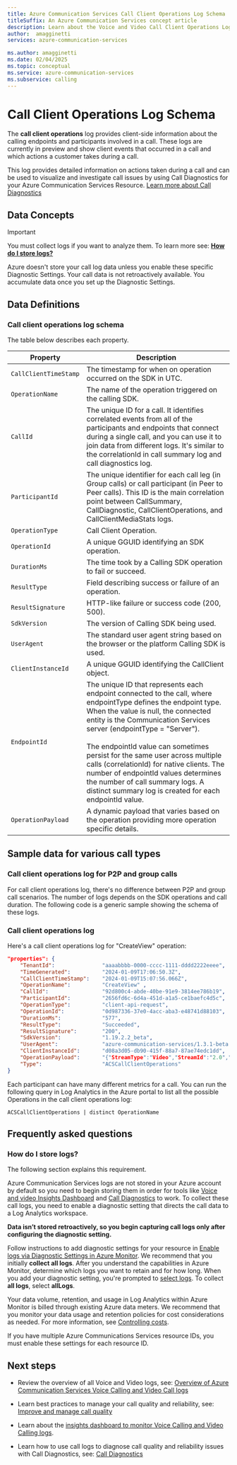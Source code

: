 ```yaml
---
title: Azure Communication Services Call Client Operations Log Schema
titleSuffix: An Azure Communication Services concept article
description: Learn about the Voice and Video Call Client Operations Logs.
author:  amagginetti
services: azure-communication-services

ms.author: amagginetti
ms.date: 02/04/2025
ms.topic: conceptual
ms.service: azure-communication-services
ms.subservice: calling
---
```


# Call Client Operations Log Schema


The **call client operations** log provides client-side information about the calling endpoints and participants involved in a call. These logs are currently in preview and show client events that occurred in a call and which actions a customer takes during a call.  

This log provides detailed information on actions taken during a call and can be used to visualize and investigate call issues by using Call Diagnostics for your Azure Communication Services Resource. [Learn more about Call Diagnostics](../../voice-video-calling/call-diagnostics.md)

## Data Concepts

> [!IMPORTANT]
>You must collect logs if you want to analyze them. To learn more see: **[How do I store logs?](#how-do-i-store-logs)**
>
>Azure doesn't store your call log data unless you enable these specific Diagnostic Settings. Your call data is not retroactively available. You accumulate data once you set up the Diagnostic Settings.

## Data Definitions

### Call client operations log schema

The table below describes each property.


| Property | Description |
|--- |--- |
|     `CallClientTimeStamp`         |     The timestamp for when on operation occurred on the SDK in UTC.   |
|     `OperationName`         |    The name of the operation triggered on the calling SDK.   |
|     `CallId`    |              The unique ID for a call. It identifies correlated events from all of the participants and endpoints that connect during a single call, and you can use it to join data from different logs. It's similar to the correlationId in call summary log and call diagnostics log.               |
|     `ParticipantId`    |            The unique identifier for each call leg (in Group calls) or call participant (in Peer to Peer calls). This ID is the main correlation point between CallSummary, CallDiagnostic, CallClientOperations, and CallClientMediaStats logs.             |
|     `OperationType`    |              Call Client Operation.               |
|     `OperationId`    |             A unique GGUID identifying an SDK operation.                 |
|     `DurationMs`    |              The time took by a Calling SDK operation to fail or succeed.                |
|     `ResultType`    |               Field describing success or failure of an operation.               |
|     `ResultSignature`    |         HTTP-like failure or success code (200, 500).                    |
|     `SdkVersion`    |                   The version of Calling SDK being used.           |
|     `UserAgent`    |          The standard user agent string based on the browser or the platform Calling SDK is used.        |
|     `ClientInstanceId`    |            A unique GGUID identifying the CallClient object.                  |
|     `EndpointId`    |             The unique ID that represents each endpoint connected to the call, where endpointType defines the endpoint type. When the value is null, the connected entity is the Communication Services server (endpointType = "Server").  <BR><BR> The endpointId value can sometimes persist for the same user across multiple calls (correlationId) for native clients. The number of endpointId values determines the number of call summary logs. A distinct summary log is created for each endpointId value.                |
|     `OperationPayload`    |     A dynamic payload that varies based on the operation providing more operation specific details.       |


## Sample data for various call types

### Call client operations log for P2P and group calls

For call client operations log, there's no difference between P2P and group call scenarios. The number of logs depends on the SDK operations and call duration. The following code is a generic sample showing the schema of these logs.

### Call client operations log

Here's a call client operations log for "CreateView" operation:

```json
"properties": {
    "TenantId":               "aaaabbbb-0000-cccc-1111-dddd2222eeee",
    "TimeGenerated":          "2024-01-09T17:06:50.3Z",
    "CallClientTimeStamp":    "2024-01-09T15:07:56.066Z",
    "OperationName":          "CreateView" ,   
    "CallId":                 "92d800c4-abde-40be-91e9-3814ee786b19",
    "ParticipantId":          "2656fd6c-6d4a-451d-a1a5-ce1baefc4d5c",
    "OperationType":          "client-api-request",
    "OperationId":            "0d987336-37e0-4acc-aba3-e48741d88103",
    "DurationMs":             "577",
    "ResultType":             "Succeeded",
    "ResultSignature":        "200",
    "SdkVersion":             "1.19.2.2_beta",
    "UserAgent":              "azure-communication-services/1.3.1-beta.1 azsdk-js-communication-calling/1.19.2-beta.2 (javascript_calling_sdk;#clientTag:904f667c-5f25-4729-9ee8-6968b0eaa40b). Mozilla/5.0 (Macintosh; Intel Mac OS X 10_15_7) AppleWebKit/537.36 (KHTML, like Gecko) Chrome/120.0.0.0 Safari/537.36",
    "ClientInstanceId":       "d08a3d05-db90-415f-88a7-87ae74edc1dd",
    "OperationPayload":       "{"StreamType":"Video","StreamId":"2.0","Source":"remote","RemoteParticipantId":"remote"}",
    "Type":                   "ACSCallClientOperations"
}
```

Each participant can have many different metrics for a call. You can run the following query in Log Analytics in the Azure portal to list all the possible Operations in the call client operations log:

`ACSCallClientOperations | distinct OperationName`

## Frequently asked questions

### How do I store logs?
The following section explains this requirement.

Azure Communication Services logs are not stored in your Azure account by default so you need to begin storing them in order for tools like [Voice and video Insights Dashboard](../insights/voice-and-video-insights.md) and [Call Diagnostics](../../voice-video-calling/call-diagnostics.md) to work. To collect these call logs, you need to enable a diagnostic setting that directs the call data to a Log Analytics workspace. 

**Data isn’t stored retroactively, so you begin capturing call logs only after configuring the diagnostic setting.**

Follow instructions to add diagnostic settings for your resource in [Enable logs via Diagnostic Settings in Azure Monitor](../enable-logging.md). We recommend that you initially **collect all logs**. After you understand the capabilities in Azure Monitor, determine which logs you want to retain and for how long. When you add your diagnostic setting, you're prompted to [select logs](../enable-logging.md#adding-a-diagnostic-setting). To collect **all logs**, select **allLogs**.

Your data volume, retention, and usage in Log Analytics within Azure Monitor is billed through existing Azure data meters. We recommend that you monitor your data usage and retention policies for cost considerations as needed. For more information, see [Controlling costs](/azure/azure-monitor/essentials/diagnostic-settings#controlling-costs).

If you have multiple Azure Communications Services resource IDs, you must enable these settings for each resource ID.  

## Next steps

- Review the overview of all Voice and Video logs, see: [Overview of Azure Communication Services Voice Calling and Video Call logs](voice-and-video-logs.md)

- Learn best practices to manage your call quality and reliability, see: [Improve and manage call quality](../../voice-video-calling/manage-call-quality.md)

- Learn about the [insights dashboard to monitor Voice Calling and Video Calling logs](/azure/communication-services/concepts/analytics/insights/voice-and-video-insights).

- Learn how to use call logs to diagnose call quality and reliability
  issues with Call Diagnostics, see: [Call Diagnostics](../../voice-video-calling/call-diagnostics.md)